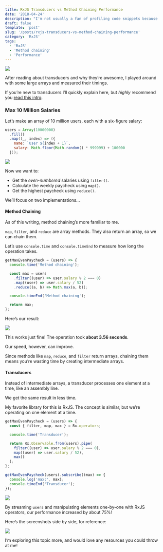 ```yaml
---
title: RxJS Transducers vs Method Chaining Performance
date: '2018-04-24'
description: "I'm not usually a fan of profiling code snippets because it's usually impractical, but this is just a fun experiment."
draft: false
template: 'post'
slug: '/posts/rxjs-transducers-vs-method-chaining-performance'
category: 'RxJS'
tags:
  - 'RxJS'
  - 'Method chaining'
  - 'Performance'
---
```


![](https://cdn-images-1.medium.com/max/1600/1*hOitObdDgpP5r1BxJN7AyA.jpeg)

After reading about transducers and why they’re awesome, I played around with some large arrays and measured their timings.

If you’re new to transducers I’ll quickly explain here, but _highly_ recommend you [read this intro](https://medium.com/@roman01la/understanding-transducers-in-javascript-3500d3bd9624).

### Max 10 Million Salaries

Let’s make an array of 10 million users, each with a six-figure salary:

```js
users = Array(10000000)
  .fill()
  .map((_, index) => ({
    name: `User ${index + 1}`,
    salary: Math.floor(Math.random() * 999999) + 100000
  }));
```

![](https://cdn-images-1.medium.com/max/1600/1*fTn8fCrWdBtClxINRd9byw.png)

Now we want to:

- Get the _even-numbered_ salaries using `filter()`.
- Calculate the weekly paycheck using `map()`.
- Get the highest paycheck using `reduce()`.

We’ll focus on two implementations…

#### Method Chaining

As of this writing, method chaining’s more familiar to me.

`map`, `filter`, and `reduce` are array methods. They also return an array, so we can chain them.

Let’s use `console.time` and `console.timeEnd` to measure how long the operation takes.

```js
getMaxEvenPaycheck = (users) => {
  console.time('Method chaining');

  const max = users
    .filter((user) => user.salary % 2 === 0)
    .map((user) => user.salary / 52)
    .reduce((a, b) => Math.max(a, b));

  console.timeEnd('Method chaining');

  return max;
};
```

Here’s our result:

![](https://cdn-images-1.medium.com/max/1600/1*4mVqHJPxoey8WzoV-Zko6A.png)

This works just fine! The operation took **about 3.56 seconds**.

Our speed, however, can improve.

Since methods like `map`, `reduce`, and `filter` return arrays, chaining them means you’re wasting time by creating intermediate arrays.

#### Transducers

Instead of intermediate arrays, a transducer processes one element at a time, like an assembly line.

We get the same result in less time.

My favorite library for this is RxJS. The concept is similar, but we’re operating on one element at a time.

```js
getMaxEvenPaycheck = (users) => {
  const { filter, map, max } = Rx.operators;

  console.time('Transducer');

  return Rx.Observable.from(users).pipe(
    filter((user) => user.salary % 2 === 0),
    map((user) => user.salary / 52),
    max()
  );
};

getMaxEvenPaycheck(users).subscribe((max) => {
  console.log('max:', max);
  console.timeEnd('Transducer');
});
```

![](https://cdn-images-1.medium.com/max/1600/1*nHozOoqU3LKQ8njswRyudA.png)

By streaming `users` and manipulating elements one-by-one with RxJS operators, our performance increased by about 75%!

Here’s the screenshots side by side, for reference:

![](https://cdn-images-1.medium.com/max/1600/1*yT5zQGBqD97nDxYh2nAKRQ.png)

I’m exploring this topic more, and would love any resources you could throw at me!

